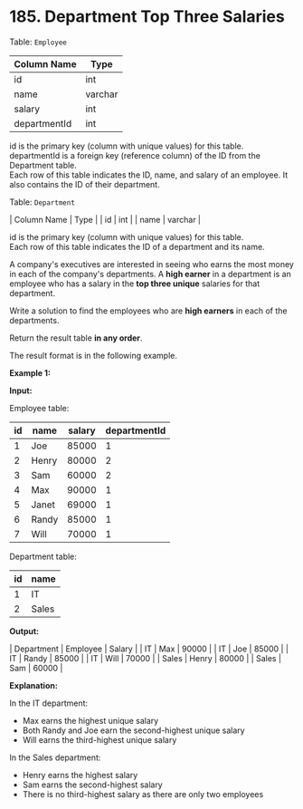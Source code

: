 # 185. Department Top Three Salaries

Table: `Employee`

| Column Name  | Type    |
| ------------ | ------- |
| id           | int     |
| name         | varchar |
| salary       | int     |
| departmentId | int     |

id is the primary key (column with unique values) for this table. </br>
departmentId is a foreign key (reference column) of the ID from the Department table. </br>
Each row of this table indicates the ID, name, and salary of an employee. It also contains the ID of their department.

Table: `Department`

| Column Name | Type    |
| id          | int     |
| name        | varchar |

id is the primary key (column with unique values) for this table. </br>
Each row of this table indicates the ID of a department and its name.
 
A company's executives are interested in seeing who earns the most money in each of the company's departments. A **high earner** in a department is an employee who has a salary in the **top three unique** salaries for that department.

Write a solution to find the employees who are **high earners** in each of the departments.

Return the result table **in any order**.

The result format is in the following example.

**Example 1:**

**Input:**

Employee table:

| id | name  | salary | departmentId |
| -- | ----- | ------ | ------------ |
| 1  | Joe   | 85000  | 1            |
| 2  | Henry | 80000  | 2            |
| 3  | Sam   | 60000  | 2            |
| 4  | Max   | 90000  | 1            |
| 5  | Janet | 69000  | 1            |
| 6  | Randy | 85000  | 1            |
| 7  | Will  | 70000  | 1            |

Department table:

| id | name  |
| -- | ----- |
| 1  | IT    |
| 2  | Sales |

**Output:** 

| Department | Employee | Salary |
| IT         | Max      | 90000  |
| IT         | Joe      | 85000  |
| IT         | Randy    | 85000  |
| IT         | Will     | 70000  |
| Sales      | Henry    | 80000  |
| Sales      | Sam      | 60000  |

**Explanation:** 

In the IT department:
- Max earns the highest unique salary
- Both Randy and Joe earn the second-highest unique salary
- Will earns the third-highest unique salary

In the Sales department:
- Henry earns the highest salary
- Sam earns the second-highest salary
- There is no third-highest salary as there are only two employees